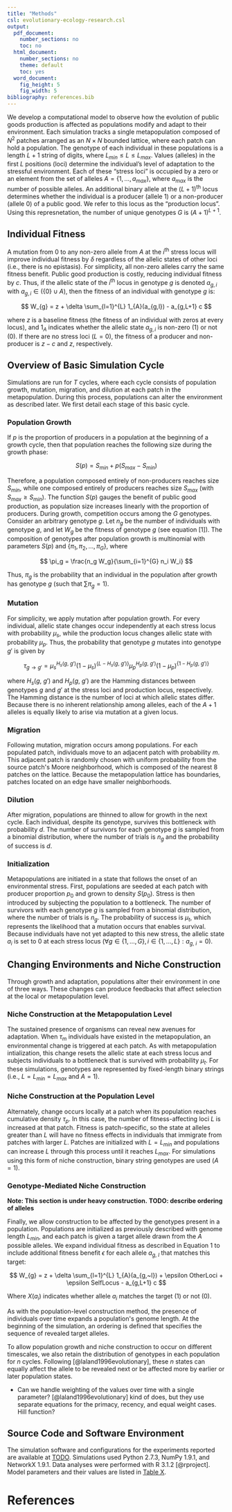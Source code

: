 ```yaml
---
title: "Methods"
csl: evolutionary-ecology-research.csl
output:
  pdf_document:
    number_sections: no
    toc: no
  html_document:
    number_sections: no
    theme: default
    toc: yes
  word_document:
    fig_height: 5
    fig_width: 5
bibliography: references.bib
---
```


We develop a computational model to observe how the evolution of public goods production is affected as populations modify and adapt to their environment. Each simulation tracks a single metapopulation composed of $N^2$ patches arranged as an $N×N$ bounded lattice, where each patch can hold a population. The genotype of each individual in these populations is a length $L+1$ string of digits, where $L_{min} \le L \le L_{max}$. Values (alleles) in the first $L$ positions (loci) determine the individual’s level of adaptation to the stressful environment. Each of these “stress loci” is occupied by a zero or an element from the set of alleles $A = \{1, \ldots, a_{max}\}$, where $a_{max}$ is the number of possible alleles. An additional binary allele at the $(L+1)$<sup>th</sup> locus determines whether the individual is a producer (allele $1$) or a non-producer (allele $0$) of a public good. We refer to this locus as the “production locus”. Using this represnetation, the number of unique genotypes $G$ is $(A + 1)^{L + 1}$.


## Individual Fitness
A mutation from $0$ to any non-zero allele from $A$ at the $i$<sup>th</sup> stress locus will improve individual fitness by $\delta$ regardless of the allelic states of other loci (i.e., there is no epistasis). For simplicity, all non-zero alleles carry the same fitness benefit. Public good production is costly, reducing individual fitness by $c$. Thus, if the allelic state of the $i$<sup>th</sup> locus in genotype $g$ is denoted $a_{g,i}$ with $a_{g,i} \in (\{0\} \cup A)$, then the fitness of an individual with genotype $g$ is:

$$
W_{g} = z + \delta \sum_{l=1}^{L} 1_{A}(a_{g,l}) - a_{g,L+1} c
$$


where $z$ is a baseline fitness (the fitness of an individual with zeros at every locus), and $1_{A}$ indicates whether the allelic state $a_{g,i}$ is non-zero ($1$) or not ($0$). If there are no stress loci ($L=0$), the fitness of a producer and non-producer is $z-c$ and $z$, respectively.


## Overview of Basic Simulation Cycle

Simulations are run for $T$ cycles, where each cycle consists of population growth, mutation, migration, and dilution at each patch in the metapopulation. During this process, populations can alter the environment as described later. We first detail each stage of this basic cycle.


### Population Growth

If $p$ is the proportion of producers in a population at the beginning of a growth cycle, then that population reaches the following size during the growth phase:

$$
S(p) = S_{min} + p (S_{max} - S_{min})
$$

Therefore, a population composed entirely of non-producers reaches size $S_{min}$, while one composed entirely of producers reaches size $S_{max}$ (with $S_{max} \ge S_{min}$). The function $S(p)$ gauges the benefit of public good production, as population size increases linearly with the proportion of producers. During growth, competition occurs among the $G$ genotypes. Consider an arbitrary genotype $g$. Let $n_g$ be the number of individuals with genotype $g$, and let $W_{g}$ be the fitness of genotype $g$ (see equation [1]). The composition of genotypes after population growth is multinomial with parameters $S(p)$ and $\{\pi_1, \pi_2, \ldots, \pi_{G}\}$, where

$$
\pi_g = \frac{n_g W_g}{\sum_{i=1}^{G} n_i W_i}
$$

Thus, $\pi_g$ is the probability that an individual in the population after growth has genotype $g$ (such that $\sum \pi_g = 1$).


### Mutation

For simplicity, we apply mutation after population growth. For every individual, allelic state changes occur independently at each stress locus with probability $\mu_{s}$, while the production locus changes allelic state with probability $\mu_{p}$. Thus, the probability that genotype $g$ mutates into genotype $g'$ is given by

$$
\tau_{g \rightarrow g'} = \mu_{s}^{H_{s}(g,~g')}(1-\mu_{s})^{\{L-H_{s}(g,~g')\}} \mu_{p}^{H_{p}(g,~g')} (1-\mu_{p})^{\{1-H_{p}(g,~g')\}}
$$

where $H_{s}(g,~g')$ and $H_{p}(g,~g')$ are the Hamming distances between genotypes $g$ and $g'$ at the stress loci and production locus, respectively. The Hamming distance is the number of loci at which allelic states differ. Because there is no inherent relationship among alleles, each of the $A + 1$ alleles is equally likely to arise via mutation at a given locus.


### Migration

Following mutation, migration occurs among populations. For each populated patch, individuals move to an adjacent patch with probability $m$. This adjacent patch is randomly chosen with uniform probability from the source patch's Moore neighborhood, which is composed of the nearest 8 patches on the lattice. Because the metapopulation lattice has boundaries, patches located on an edge have smaller neighborhoods.


### Dilution

After migration, populations are thinned to allow for growth in the next cycle. Each individual, despite its genotype, survives this bottleneck with probability $d$. The number of survivors for each genotype $g$ is sampled from a binomial distribution, where the number of trials is $n_g$ and the probability of success is $d$.


### Initialization

Metapopulations are initiated in a state that follows the onset of an environmental stress. First, populations are seeded at each patch with producer proportion $p_{0}$ and grown to density $S(p_{0})$. Stress is then introduced by subjecting the population to a bottleneck. The number of survivors with each genotype $g$ is sampled from a binomial distribution, where the number of trials is $n_g$. The probability of success is $\mu_{t}$, which represents the likelihood that a mutation occurs that enables survival. Because individuals have not yet adapted to this new stress, the allelic state $a_{i}$ is set to $0$ at each stress locus ($\forall g \in \{1, \ldots, G\}, i \in \{1, \ldots, L\}: a_{g,~i} = 0$).


## Changing Environments and Niche Construction

Through growth and adaptation, populations alter their environment in one of three ways. These changes can produce feedbacks that affect selection at the local or metapopulation level.


### Niche Construction at the Metapopulation Level

The sustained presence of organisms can reveal new avenues for adaptation. When $\tau_{m}$ individuals have existed in the metapopulation, an environmental change is triggered at each patch. As with metapopulation intialization, this change resets the allelic state at each stress locus and subjects individuals to a bottleneck that is survived with probability $\mu_{t}$. For these simulations, genotypes are represented by fixed-length binary strings (i.e., $L = L_{min} = L_{max}$ and $A = 1$).


### Niche Construction at the Population Level

Alternately, change occurs locally at a patch when its population reaches cumulative density $\tau_{p}$. In this case, the number of fitness-affecting loci $L$ is increased at that patch. Fitness is patch-specific, so the state at alleles greater than $L$ will have no fitness effects in individuals that immigrate from patches with larger $L$. Patches are initialized with $L = L_{min}$ and populations can increase $L$ through this process until it reaches $L_{max}$. For simulations using this form of niche construction, binary string genotypes are used ($A = 1$).

### Genotype-Mediated Niche Construction

**Note: This section is under heavy construction.**
**TODO: describe ordering of alleles**

Finally, we allow construction to be affected by the genotypes present in a population. Populations are initialized as previously described with genome length $L_{min}$, and each patch is given a target allele drawn from the $A$ possible alleles. We expand individual fitness as described in Equation 1 to include additional fitness benefit $\epsilon$ for each allele $a_{g,~l}$ that matches this target:

$$
W_{g} = z + \delta \sum_{l=1}^{L} 1_{A}(a_{g,~l}) + \epsilon OtherLoci + \epsilon SelfLocus - a_{g,L+1} c
$$

Where $X(a_i)$ indicates whether allele $a_{i}$ matches the target ($1$) or not ($0$).

As with the population-level construction method, the presence of individuals over time expands a population's genome length. At the beginning of the simulation, an ordering is defined that specifies the sequence of revealed target alleles. 

To allow population growth and niche construction to occur on different timescales, we also retain the distribution of genotypes in each population for $n$ cycles. Following [@laland1996evolutionary], these $n$ states can equally affect the allele to be revealed next or be affected more by earlier or later population states.

* Can we handle weighting of the values over time with a single parameter? [@laland1996evolutionary] kind of does, but they use separate equations for the primacy, recency, and equal weight cases. Hill function?





## Source Code and Software Environment

The simulation software and configurations for the experiments reported are available at [TODO](TODO). Simulations used Python 2.7.3, NumPy 1.9.1, and NetworkX 1.9.1. Data analyses were performed with R 3.1.2 [@rproject]. Model parameters and their values are listed in [Table X](https://github.com/briandconnelly/nicheconstruct/blob/master/paper/table_of_parameters.md).

# References
